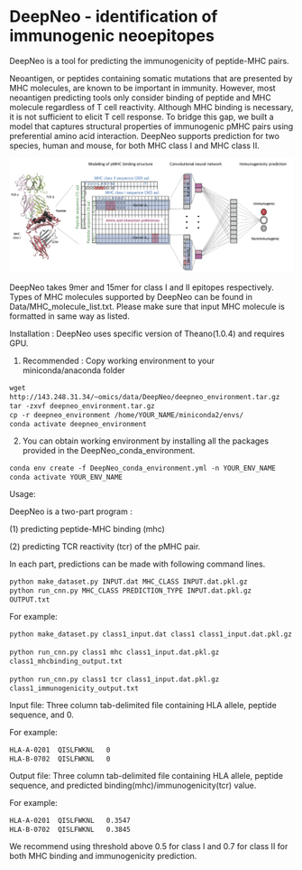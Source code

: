 # DeepNeo - identification of immunogenic neoepitopes


DeepNeo is a tool for predicting the immunogenicity of peptide-MHC pairs.

Neoantigen, or peptides containing somatic mutations that are presented by MHC molecules, are known to be important in immunity. However, most neoantigen predicting tools only consider binding of peptide and MHC molecule regardless of T cell reactivity. Although MHC binding is necessary, it is not sufficient to elicit T cell response. To bridge this gap, we built a model that captures structural properties of immunogenic pMHC pairs using preferential amino acid interaction. DeepNeo supports prediction for two species, human and mouse, for both MHC class I and MHC class II.

![Alt text](model/DeepNeo-tcr_Model_construction.png?raw=true "DeepNeo Model")

DeepNeo takes 9mer and 15mer for class I and II epitopes respectively. Types of MHC molecules supported by DeepNeo can be found in Data/MHC_molecule_list.txt. Please make sure that input MHC molecule is formatted in same way as listed.

Installation : 
DeepNeo uses specific version of Theano(1.0.4) and requires GPU.

1) Recommended : Copy working environment to your miniconda/anaconda folder
```
wget http://143.248.31.34/~omics/data/DeepNeo/deepneo_environment.tar.gz
tar -zxvf deepneo_environment.tar.gz
cp -r deepneo_environment /home/YOUR_NAME/miniconda2/envs/
conda activate deepneo_environment
```
2) You can obtain working environment by installing all the packages provided in the DeepNeo_conda_environment.
```
conda env create -f DeepNeo_conda_environment.yml -n YOUR_ENV_NAME
conda activate YOUR_ENV_NAME
```

Usage:

DeepNeo is a two-part program :

(1) predicting peptide-MHC binding (mhc)

(2) predicting TCR reactivity (tcr) of the pMHC pair.

In each part, predictions can be made with following command lines.
```
python make_dataset.py INPUT.dat MHC_CLASS INPUT.dat.pkl.gz
python run_cnn.py MHC_CLASS PREDICTION_TYPE INPUT.dat.pkl.gz OUTPUT.txt
```
For example:
```
python make_dataset.py class1_input.dat class1 class1_input.dat.pkl.gz

python run_cnn.py class1 mhc class1_input.dat.pkl.gz class1_mhcbinding_output.txt 

python run_cnn.py class1 tcr class1_input.dat.pkl.gz class1_immunogenicity_output.txt 
```
Input file:
Three column tab-delimited file containing HLA allele, peptide sequence, and 0.

For example:
```
HLA-A-0201	QISLFWKNL	0
HLA-B-0702	QISLFWKNL	0
```

Output file:
Three column tab-delimited file containing HLA allele, peptide sequence, and predicted binding(mhc)/immunogenicity(tcr) value.

For example:
```
HLA-A-0201	QISLFWKNL	0.3547
HLA-B-0702	QISLFWKNL	0.3845
```

We recommend using threshold above 0.5 for class I and 0.7 for class II for both MHC binding and immunogenicity prediction.
